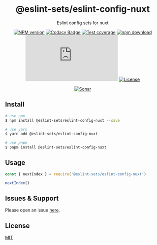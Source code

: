 <div style="text-align: center;" align="center">

# @eslint-sets/eslint-config-nuxt

Eslint config sets for nuxt

[![NPM version][npm-image]][npm-url]
[![Codacy Badge][codacy-image]][codacy-url]
[![Test coverage][codecov-image]][codecov-url]
[![npm download][download-image]][download-url]
[![gzip][gzip-image]][gzip-url]
[![License][license-image]][license-url]

[![Sonar][sonar-image]][sonar-url]

</div>

## Install

```bash
# use npm
$ npm install @eslint-sets/eslint-config-nuxt --save

# use yarn
$ yarn add @eslint-sets/eslint-config-nuxt

# use pnpm
$ pnpm install @eslint-sets/eslint-config-nuxt
```

## Usage

```js
const { nextIndex } = require('@eslint-sets/eslint-config-nuxt')

nextIndex()
```

## Issues & Support

Please open an issue [here](https://github.com/saqqdy/@eslint-sets/eslint-config-nuxt/issues).

## License

[MIT](LICENSE)

[npm-image]: https://img.shields.io/npm/v/@eslint-sets/eslint-config-nuxt.svg?style=flat-square
[npm-url]: https://npmjs.org/package/@eslint-sets/eslint-config-nuxt
[codacy-image]: https://app.codacy.com/project/badge/Grade/f70d4880e4ad4f40aa970eb9ee9d0696
[codacy-url]: https://www.codacy.com/gh/saqqdy/@eslint-sets/eslint-config-nuxt/dashboard?utm_source=github.com&utm_medium=referral&utm_content=saqqdy/@eslint-sets/eslint-config-nuxt&utm_campaign=Badge_Grade
[codecov-image]: https://img.shields.io/codecov/c/github/saqqdy/@eslint-sets/eslint-config-nuxt.svg?style=flat-square
[codecov-url]: https://codecov.io/github/saqqdy/@eslint-sets/eslint-config-nuxt?branch=master
[download-image]: https://img.shields.io/npm/dm/@eslint-sets/eslint-config-nuxt.svg?style=flat-square
[download-url]: https://npmjs.org/package/@eslint-sets/eslint-config-nuxt
[gzip-image]: http://img.badgesize.io/https://unpkg.com/@eslint-sets/eslint-config-nuxt/index.js?compression=gzip&label=gzip%20size:%20JS
[gzip-url]: http://img.badgesize.io/https://unpkg.com/@eslint-sets/eslint-config-nuxt/index.js?compression=gzip&label=gzip%20size:%20JS
[license-image]: https://img.shields.io/badge/License-MIT-blue.svg
[license-url]: LICENSE
[sonar-image]: https://sonarcloud.io/api/project_badges/quality_gate?project=saqqdy_eslint-sets
[sonar-url]: https://sonarcloud.io/dashboard?id=saqqdy_eslint-sets

